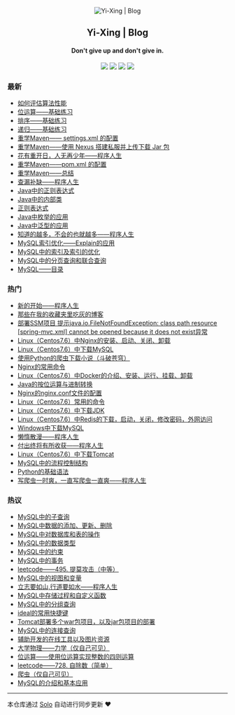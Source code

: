 <p align="center"><img alt="Yi-Xing | Blog" src="https://img.hacpai.com/file/2019/09/代码-facb515c.png"></p><h2 align="center">
Yi-Xing | Blog
</h2>

<h4 align="center">Don't give up and don't give in.</h4>
<p align="center"><a title="Yi-Xing | Blog" target="_blank" href="https://github.com/Yi-Xing/solo-blog"><img src="https://img.shields.io/github/last-commit/Yi-Xing/solo-blog.svg?style=flat-square&color=FF9900"></a>
<a title="GitHub repo size in bytes" target="_blank" href="https://github.com/Yi-Xing/solo-blog"><img src="https://img.shields.io/github/repo-size/Yi-Xing/solo-blog.svg?style=flat-square"></a>
<a title="Solo Version" target="_blank" href="https://github.com/b3log/solo/releases"><img src="https://img.shields.io/badge/solo-3.6.7-f1e05a.svg?style=flat-square&color=blueviolet"></a>
<a title="Hits" target="_blank" href="https://github.com/b3log/hits"><img src="https://hits.b3log.org/Yi-Xing/solo-blog.svg"></a></p>

### 最新

* [如何评估算法性能](http://zyxwmj.top/articles/2019/11/15/1573812420701.html)
* [位运算——基础练习](http://zyxwmj.top/articles/2019/11/13/1573654070912.html)
* [排序——基础练习](http://zyxwmj.top/articles/2019/11/13/1573639140335.html)
* [递归——基础练习](http://zyxwmj.top/articles/2019/11/13/1573637078579.html)
* [重学Maven—— settings.xml 的配置](http://zyxwmj.top/articles/2019/11/06/1573018143484.html)
* [重学Maven——使用 Nexus 搭建私服并上传下载 Jar 包](http://zyxwmj.top/articles/2019/11/04/1572866911213.html)
* [花有重开日，人无再少年——程序人生](http://zyxwmj.top/articles/2019/11/03/1572789026683.html)
* [重学Maven——pom.xml 的配置](http://zyxwmj.top/articles/2019/11/02/1572665261880.html)
* [重学Maven——总结](http://zyxwmj.top/articles/2019/11/01/1572579880188.html)
* [查漏补缺——程序人生](http://zyxwmj.top/articles/2019/10/27/1572170802759.html)
* [Java中的正则表达式](http://zyxwmj.top/articles/2019/10/24/1571926946969.html)
* [Java中的内部类](http://zyxwmj.top/articles/2019/10/24/1571926812469.html)
* [正则表达式](http://zyxwmj.top/articles/2019/10/24/1571886568190.html)
* [Java中枚举的应用](http://zyxwmj.top/articles/2019/10/24/1571883525662.html)
* [Java中泛型的应用](http://zyxwmj.top/articles/2019/10/24/1571882926981.html)
* [知道的越多，不会的也就越多——程序人生](http://zyxwmj.top/articles/2019/10/20/1571562421540.html)
* [MySQL索引优化——Explain的应用](http://zyxwmj.top/articles/2019/10/16/1571211764479.html)
* [MySQL中的索引及索引的优化](http://zyxwmj.top/articles/2019/10/16/1571194625812.html)
* [MySQL中的分页查询和联合查询](http://zyxwmj.top/articles/2019/10/15/1571130817223.html)
* [MySQL——目录](http://zyxwmj.top/articles/2019/10/15/1571130713804.html)

### 热门

* [新的开始——程序人生](http://zyxwmj.top/articles/2019/09/15/1568519398125.html)
* [那些在我的收藏夹里吃灰的博客](http://zyxwmj.top/articles/2019/09/15/1568555315438.html)
* [部署SSM项目 提示java.io.FileNotFoundException: class path resource [spring-mvc.xml] cannot be opened because it does not exist异常](http://zyxwmj.top/articles/2019/09/13/1568344311025.html)
* [Linux（Centos7.6）中Nginx的安装、启动、关闭、卸载](http://zyxwmj.top/articles/2019/09/14/1568467945137.html)
* [Linux（Centos7.6）中下载MySQL](http://zyxwmj.top/articles/2019/09/20/1568940718608.html)
* [使用Python的爬虫下载小说（斗破苍穹）](http://zyxwmj.top/articles/2019/10/05/1570247153965.html)
* [Nginx的常用命令](http://zyxwmj.top/articles/2019/09/15/1568511483324.html)
* [Linux（Centos7.6）中Docker的介绍、安装、运行、挂载、卸载](http://zyxwmj.top/articles/2019/09/15/1568540312622.html)
* [Java的按位运算与进制转换](http://zyxwmj.top/articles/2019/09/19/1568903092320.html)
* [Nginx的nginx.conf文件的配置](http://zyxwmj.top/articles/2019/09/14/1568470865684.html)
* [Linux（Centos7.6）常用的命令](http://zyxwmj.top/articles/2019/09/16/1568642673331.html)
* [Linux（Centos7.6）中下载JDK](http://zyxwmj.top/articles/2019/09/19/1568884524004.html)
* [Linux（Centos7.6）中Redis的下载，启动，关闭，修改密码，外网访问](http://zyxwmj.top/articles/2019/09/18/1568791278084.html)
* [Windows中下载MySQL](http://zyxwmj.top/articles/2019/09/16/1568616480019.html)
* [懒惰散漫——程序人生](http://zyxwmj.top/articles/2019/09/29/1569766340571.html)
* [付出终将有所收获——程序人生](http://zyxwmj.top/articles/2019/09/22/1569115969401.html)
* [Linux（Centos7.6）中下载Tomcat](http://zyxwmj.top/articles/2019/09/19/1568886350347.html)
* [MySQL中的流程控制结构](http://zyxwmj.top/articles/2019/10/14/1571022318180.html)
* [Python的基础语法](http://zyxwmj.top/articles/2019/10/02/1570025762214.html)
* [写爬虫一时爽，一直写爬虫一直爽——程序人生](http://zyxwmj.top/articles/2019/10/06/1570329733745.html)

### 热议

* [MySQL中的子查询](http://zyxwmj.top/articles/2019/10/09/1570623943771.html)
* [MySQL中数据的添加、更新、删除](http://zyxwmj.top/articles/2019/10/09/1570632274905.html)
* [MySQL中对数据库和表的操作](http://zyxwmj.top/articles/2019/10/10/1570717486901.html)
* [MySQL中的数据类型](http://zyxwmj.top/articles/2019/10/11/1570760300318.html)
* [MySQL中的约束](http://zyxwmj.top/articles/2019/10/11/1570765410925.html)
* [MySQL中的事务](http://zyxwmj.top/articles/2019/10/12/1570844512437.html)
* [leetcode——495. 提莫攻击（中等）](http://zyxwmj.top/articles/2019/10/12/1570870630738.html)
* [MySQL中的视图和变量](http://zyxwmj.top/articles/2019/10/13/1570933069509.html)
* [立志要如山,行道要如水——程序人生](http://zyxwmj.top/articles/2019/10/13/1570937330509.html)
* [MySQL中存储过程和自定义函数](http://zyxwmj.top/articles/2019/10/14/1571010958142.html)
* [MySQL中的分组查询](http://zyxwmj.top/articles/2019/10/08/1570521176176.html)
* [ideal的常用快捷键](http://zyxwmj.top/articles/2019/09/26/1569490508934.html)
* [Tomcat部署多个war包项目，以及jar包项目的部署](http://zyxwmj.top/articles/2019/09/20/1568968418136.html)
* [MySQL中的连接查询](http://zyxwmj.top/articles/2019/10/09/1570615626823.html)
* [辅助开发的在线工具以及图片资源](http://zyxwmj.top/articles/2019/09/26/1569491501344.html)
* [大学物理——力学（仅自己可见）](http://zyxwmj.top/articles/2019/09/26/1569507331521.html)
* [位运算——使用位运算实现整数的四则运算](http://zyxwmj.top/articles/2019/09/28/1569642665346.html)
* [leetcode——728. 自除数（简单）](http://zyxwmj.top/articles/2019/10/05/1570261044920.html)
* [爬虫（仅自己可见）](http://zyxwmj.top/articles/2019/10/06/1570331508141.html)
* [MySQL的介绍和基本应用](http://zyxwmj.top/articles/2019/10/07/1570418776092.html)

---

本仓库通过 [Solo](https://github.com/b3log/solo) 自动进行同步更新 ❤️ 